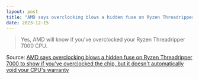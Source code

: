 ```yaml
---
layout: post
title: "AMD says overclocking blows a hidden fuse on Ryzen Threadripper 7000 to show if you've overclocked the chip, but it doesn't automatically void your CPU's warranty"
date: 2023-12-15
---
```


> Yes, AMD will know if you've overclocked your Ryzen Threadripper 7000 CPU.

Source: [AMD says overclocking blows a hidden fuse on Ryzen Threadripper
7000 to show if you've overclocked the chip, but it doesn't automatically
void your CPU's warranty](
https://www.tomshardware.com/pc-components/cpus/amd-says-overclocking-blows-hidden-fuses-on-ryzen-threadripper-7000-to-show-if-youve-overclocked-but-it-wont-automatically-void-your-cpus-warranty
)

